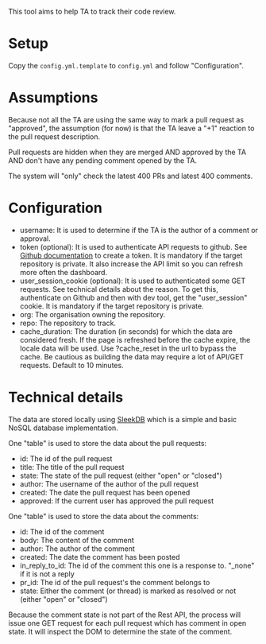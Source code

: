 This tool aims to help TA to track their code review.

# Setup
Copy the ``config.yml.template`` to ``config.yml`` and follow "Configuration".

# Assumptions
Because not all the TA are using the same way to mark a pull request as "approved",
the assumption (for now) is that the TA leave a "+1" reaction to the pull request
description.

Pull requests are hidden when they are merged AND approved by the TA AND don't
have any pending comment opened by the TA.

The system will "only" check the latest 400 PRs and latest 400 comments.

# Configuration
- username: It is used to determine if the TA is the author of a comment or approval.
- token (optional): It is used to authenticate API requests to github.
See [Github documentation](https://docs.github.com/en/free-pro-team@latest/github/authenticating-to-github/creating-a-personal-access-token) 
to create a token. It is mandatory if the target repository is private. 
It also increase the API limit so you can refresh more often the dashboard.
- user_session_cookie (optional): It is used to authenticated some GET requests.
See technical details about the reason. To get this, authenticate on Github and 
then with dev tool, get the "user_session" cookie. It is mandatory if the target 
repository is private.
- org: The organisation owning the repository.
- repo: The repository to track.
- cache_duration: The duration (in seconds) for which the data are considered fresh.
If the page is refreshed before the cache expire, the locale data will be used. Use ?cache_reset
in the url to bypass the cache. Be cautious as building the data may require a lot
of API/GET requests. Default to 10 minutes.

# Technical details
The data are stored locally using [SleekDB](https://sleekdb.github.io/) which is
a simple and basic NoSQL database implementation.

One "table" is used to store the data about the pull requests:
- id: The id of the pull request
- title: The title of the pull request
- state: The state of the pull request (either "open" or "closed")
- author: The username of the author of the pull request
- created: The date the pull request has been opened
- approved: If the current user has approved the pull request

One "table" is used to store the data about the comments:
- id: The id of the comment
- body: The content of the comment
- author: The author of the comment
- created: The date the comment has been posted
- in_reply_to_id: The id of the comment this one is a response to. "_none" if it
is not a reply
- pr_id: The id of the pull request's the comment belongs to
- state: Either the comment (or thread) is marked as resolved or not (either "open" or "closed")

Because the comment state is not part of the Rest API, the process will issue one GET
request for each pull request which has comment in open state. It will inspect the DOM
to determine the state of the comment.